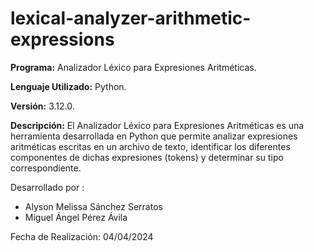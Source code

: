 # lexical-analyzer-arithmetic-expressions
**Programa:** Analizador Léxico para Expresiones Aritméticas.

**Lenguaje Utilizado:** Python.

**Versión:** 3.12.0.

**Descripción:** El Analizador Léxico para Expresiones Aritméticas es una herramienta desarrollada en Python que permite analizar expresiones aritméticas escritas en un archivo de texto, identificar los diferentes componentes de dichas expresiones (tokens) y determinar su tipo correspondiente.


  Desarrollado por :
  - Alyson Melissa Sánchez Serratos
  - Miguel Ángel Pérez Ávila

Fecha de Realización: 04/04/2024
